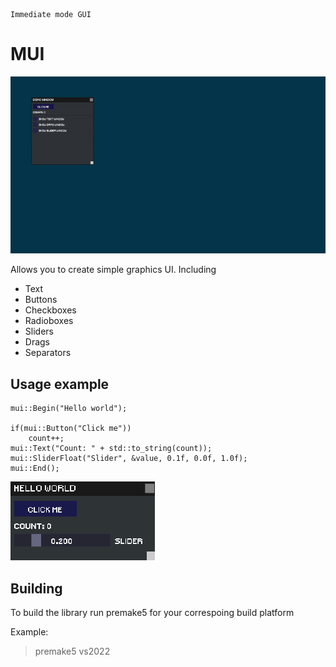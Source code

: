 ```
Immediate mode GUI 
```

# MUI

![](res/Demo.gif)

Allows you to create simple graphics UI. Including
* Text
* Buttons
* Checkboxes
* Radioboxes
* Sliders
* Drags
* Separators

## Usage example
```
mui::Begin("Hello world");

if(mui::Button("Click me"))
    count++;
mui::Text("Count: " + std::to_string(count));
mui::SliderFloat("Slider", &value, 0.1f, 0.0f, 1.0f);
mui::End();
```

![](res/ExampleWindow.png)

## Building
To build the library run premake5 for your correspoing build platform

Example:
> premake5 vs2022